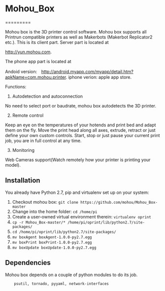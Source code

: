 # Mohou_Box
=========

Mohou box is the 3D printer control software. Mohou box supports all Printrun compatible printers as well as Makerbots (Makerbot Replicator2 etc.). This is its client part. Server part is located at 

http://yun.mohou.com.

The phone app part is located at

Andoid version:　http://android.myapp.com/myapp/detail.htm?apkName=com.mohou.printer.
iphone verion: apple app store.

Functions:

1) Autodetection and autoconnection

No need to select port or baudrate, mohou box autodetects the 3D printer.

2) Remote control

Keep an eye on the temperatures of your hotends and print bed and adapt them on the fly.
Move the print head along all axes, extrude, retract or just define your own custom controls.
Start, stop or just pause your current print job, you are in full control at any time.

3) Monitoring

Web Cameras support(Watch remotely how your printer is printing your model).

Installation
------------
You already have Python 2.7, pip and virtualenv set up on your system:

1. Checkout mohou box: `git clone https://github.com/mohou/Mohou_Box-master`
2. Change into the home folder: `cd /home/pi`
3. Create a user-owned virtual environment therein: `virtualenv oprint`
4. `cp -r Mohou_Box-master/* /home/pi/oprint/lib/python2.7/site-packages/`
5. `cd /home/pi/oprint/lib/python2.7/site-packages/`
6. `mv boxAgent boxAgent-1.0.0-py2.7.egg`
7. `mv boxPrint boxPrint-1.0.0-py2.7.egg`
8. `mv boxUpdate boxUpdate-1.0.0-py2.7.egg`

Dependencies
------------

Mohou box depends on a couple of python modules to do its job. 

        psutil, tornado, pyyaml, network-interfaces




